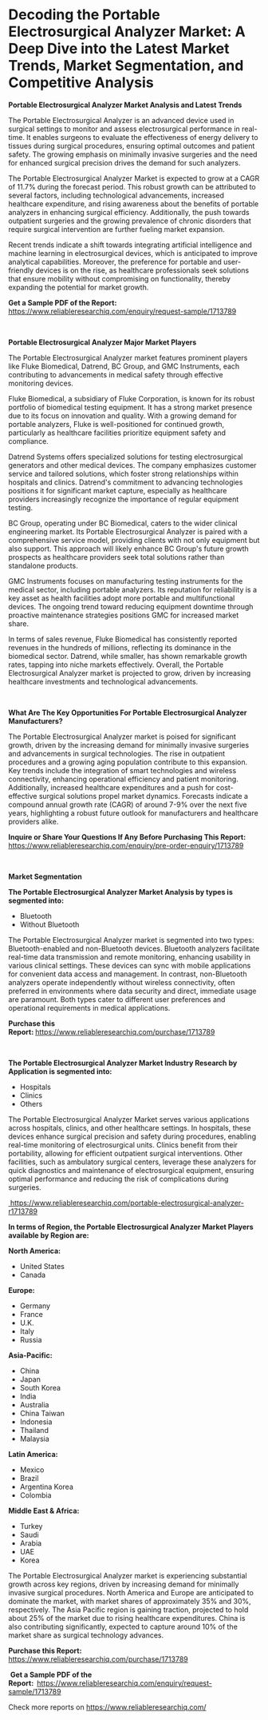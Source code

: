 <p><h1>Decoding the Portable Electrosurgical Analyzer Market: A Deep Dive into the Latest Market Trends, Market Segmentation, and Competitive Analysis</h1></p><p><strong>Portable Electrosurgical Analyzer Market Analysis and Latest Trends</strong></p>
<p><p>The Portable Electrosurgical Analyzer is an advanced device used in surgical settings to monitor and assess electrosurgical performance in real-time. It enables surgeons to evaluate the effectiveness of energy delivery to tissues during surgical procedures, ensuring optimal outcomes and patient safety. The growing emphasis on minimally invasive surgeries and the need for enhanced surgical precision drives the demand for such analyzers.</p><p>The Portable Electrosurgical Analyzer Market is expected to grow at a CAGR of 11.7% during the forecast period. This robust growth can be attributed to several factors, including technological advancements, increased healthcare expenditure, and rising awareness about the benefits of portable analyzers in enhancing surgical efficiency. Additionally, the push towards outpatient surgeries and the growing prevalence of chronic disorders that require surgical intervention are further fueling market expansion. </p><p>Recent trends indicate a shift towards integrating artificial intelligence and machine learning in electrosurgical devices, which is anticipated to improve analytical capabilities. Moreover, the preference for portable and user-friendly devices is on the rise, as healthcare professionals seek solutions that ensure mobility without compromising on functionality, thereby expanding the potential for market growth.</p></p>
<p><strong>Get a Sample PDF of the Report:&nbsp;</strong> <a href="https://www.reliableresearchiq.com/enquiry/request-sample/1713789?utm_campaign=1119&utm_medium=2&utm_source=Github&utm_content=ia&utm_term=11012025&utm_id=portable-electrosurgical-analyzer">https://www.reliableresearchiq.com/enquiry/request-sample/1713789</a></p>
<p>&nbsp;</p>
<p><strong>Portable Electrosurgical Analyzer Major Market Players</strong></p>
<p><p>The Portable Electrosurgical Analyzer market features prominent players like Fluke Biomedical, Datrend, BC Group, and GMC Instruments, each contributing to advancements in medical safety through effective monitoring devices.</p><p>Fluke Biomedical, a subsidiary of Fluke Corporation, is known for its robust portfolio of biomedical testing equipment. It has a strong market presence due to its focus on innovation and quality. With a growing demand for portable analyzers, Fluke is well-positioned for continued growth, particularly as healthcare facilities prioritize equipment safety and compliance.</p><p>Datrend Systems offers specialized solutions for testing electrosurgical generators and other medical devices. The company emphasizes customer service and tailored solutions, which foster strong relationships within hospitals and clinics. Datrend's commitment to advancing technologies positions it for significant market capture, especially as healthcare providers increasingly recognize the importance of regular equipment testing.</p><p>BC Group, operating under BC Biomedical, caters to the wider clinical engineering market. Its Portable Electrosurgical Analyzer is paired with a comprehensive service model, providing clients with not only equipment but also support. This approach will likely enhance BC Group's future growth prospects as healthcare providers seek total solutions rather than standalone products.</p><p>GMC Instruments focuses on manufacturing testing instruments for the medical sector, including portable analyzers. Its reputation for reliability is a key asset as health facilities adopt more portable and multifunctional devices. The ongoing trend toward reducing equipment downtime through proactive maintenance strategies positions GMC for increased market share.</p><p>In terms of sales revenue, Fluke Biomedical has consistently reported revenues in the hundreds of millions, reflecting its dominance in the biomedical sector. Datrend, while smaller, has shown remarkable growth rates, tapping into niche markets effectively. Overall, the Portable Electrosurgical Analyzer market is projected to grow, driven by increasing healthcare investments and technological advancements.</p></p>
<p>&nbsp;</p>
<p><strong>What Are The Key Opportunities For Portable Electrosurgical Analyzer Manufacturers?</strong></p>
<p><p>The Portable Electrosurgical Analyzer market is poised for significant growth, driven by the increasing demand for minimally invasive surgeries and advancements in surgical technologies. The rise in outpatient procedures and a growing aging population contribute to this expansion. Key trends include the integration of smart technologies and wireless connectivity, enhancing operational efficiency and patient monitoring. Additionally, increased healthcare expenditures and a push for cost-effective surgical solutions propel market dynamics. Forecasts indicate a compound annual growth rate (CAGR) of around 7-9% over the next five years, highlighting a robust future outlook for manufacturers and healthcare providers alike.</p></p>
<p><strong>Inquire or Share Your Questions If Any Before Purchasing This Report:</strong> <a href="https://www.reliableresearchiq.com/enquiry/pre-order-enquiry/1713789?utm_campaign=1119&utm_medium=2&utm_source=Github&utm_content=ia&utm_term=11012025&utm_id=portable-electrosurgical-analyzer">https://www.reliableresearchiq.com/enquiry/pre-order-enquiry/1713789</a></p>
<p>&nbsp;</p>
<p><strong>Market Segmentation</strong></p>
<p><strong>The Portable Electrosurgical Analyzer Market Analysis by types is segmented into:</strong></p>
<p><ul><li>Bluetooth</li><li>Without Bluetooth</li></ul></p>
<p><p>The Portable Electrosurgical Analyzer market is segmented into two types: Bluetooth-enabled and non-Bluetooth devices. Bluetooth analyzers facilitate real-time data transmission and remote monitoring, enhancing usability in various clinical settings. These devices can sync with mobile applications for convenient data access and management. In contrast, non-Bluetooth analyzers operate independently without wireless connectivity, often preferred in environments where data security and direct, immediate usage are paramount. Both types cater to different user preferences and operational requirements in medical applications.</p></p>
<p><strong>Purchase this Report:&nbsp;</strong><a href="https://www.reliableresearchiq.com/purchase/1713789?utm_campaign=1119&utm_medium=2&utm_source=Github&utm_content=ia&utm_term=11012025&utm_id=portable-electrosurgical-analyzer">https://www.reliableresearchiq.com/purchase/1713789</a></p>
<p>&nbsp;</p>
<p><strong>The Portable Electrosurgical Analyzer Market Industry Research by Application is segmented into:</strong></p>
<p><ul><li>Hospitals</li><li>Clinics</li><li>Others</li></ul></p>
<p><p>The Portable Electrosurgical Analyzer Market serves various applications across hospitals, clinics, and other healthcare settings. In hospitals, these devices enhance surgical precision and safety during procedures, enabling real-time monitoring of electrosurgical units. Clinics benefit from their portability, allowing for efficient outpatient surgical interventions. Other facilities, such as ambulatory surgical centers, leverage these analyzers for quick diagnostics and maintenance of electrosurgical equipment, ensuring optimal performance and reducing the risk of complications during surgeries.</p></p>
<p><a href="https://www.reliableresearchiq.com/portable-electrosurgical-analyzer-r1713789?utm_campaign=1119&utm_medium=2&utm_source=Github&utm_content=ia&utm_term=11012025&utm_id=portable-electrosurgical-analyzer">&nbsp;https://www.reliableresearchiq.com/portable-electrosurgical-analyzer-r1713789</a></p>
<p><strong>In terms of Region, the Portable Electrosurgical Analyzer Market Players available by Region are:</strong></p>
<p>
    <p> <strong> North America: </strong>
        <ul>
            <li>United States</li>
            <li>Canada</li>
        </ul>
        </p> 
    <p> <strong> Europe: </strong>
        <ul>
            <li>Germany</li>
            <li>France</li>
            <li>U.K.</li>
            <li>Italy</li>
            <li>Russia</li>
        </ul>
        </p> 
    <p> <strong> Asia-Pacific: </strong>
        <ul>
            <li>China</li>
            <li>Japan</li>
            <li>South Korea</li>
            <li>India</li>
            <li>Australia</li>
            <li>China Taiwan</li>
            <li>Indonesia</li>
            <li>Thailand</li>
            <li>Malaysia</li>
        </ul>
        </p> 
    <p> <strong> Latin America: </strong>
        <ul>
            <li>Mexico</li>
            <li>Brazil</li>
            <li>Argentina Korea</li>
            <li>Colombia</li>
        </ul>
        </p> 
    <p> <strong> Middle East & Africa: </strong>
        <ul>
            <li>Turkey</li>
            <li>Saudi</li>
            <li>Arabia</li>
            <li>UAE</li>
            <li>Korea</li>
        </ul>
    </p>
    </p>
<p><p>The Portable Electrosurgical Analyzer market is experiencing substantial growth across key regions, driven by increasing demand for minimally invasive surgical procedures. North America and Europe are anticipated to dominate the market, with market shares of approximately 35% and 30%, respectively. The Asia Pacific region is gaining traction, projected to hold about 25% of the market due to rising healthcare expenditures. China is also contributing significantly, expected to capture around 10% of the market share as surgical technology advances.</p></p>
<p><strong>Purchase this Report: </strong><a href="https://www.reliableresearchiq.com/purchase/1713789?utm_campaign=1119&utm_medium=2&utm_source=Github&utm_content=ia&utm_term=11012025&utm_id=portable-electrosurgical-analyzer">https://www.reliableresearchiq.com/purchase/1713789</a></p>
<p>&nbsp;<strong>Get a Sample PDF of the Report:&nbsp;&nbsp;</strong><a href="https://www.reliableresearchiq.com/enquiry/request-sample/1713789?utm_campaign=1119&utm_medium=2&utm_source=Github&utm_content=ia&utm_term=11012025&utm_id=portable-electrosurgical-analyzer">https://www.reliableresearchiq.com/enquiry/request-sample/1713789</a></p>
<p><strong></strong></p>
<p>Check more reports on <a href="https://www.reliableresearchiq.com/?utm_campaign=1119&utm_medium=2&utm_source=Github&utm_content=ia&utm_term=11012025&utm_id=portable-electrosurgical-analyzer">https://www.reliableresearchiq.com/</a></p>